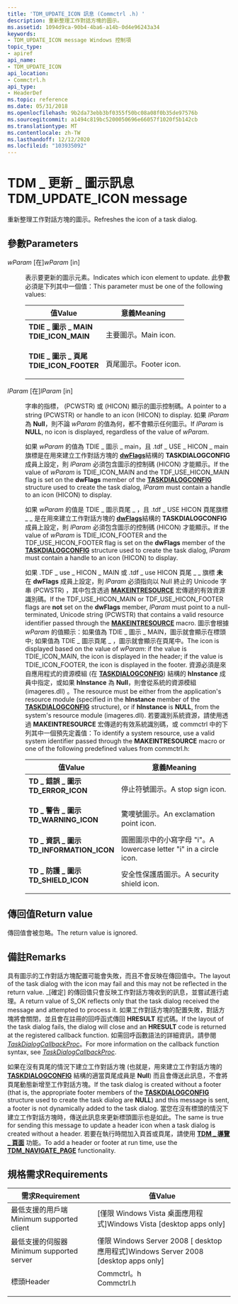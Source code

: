 ```yaml
---
title: 'TDM_UPDATE_ICON 訊息 (Commctrl .h) '
description: 重新整理工作對話方塊的圖示。
ms.assetid: 1094d9ca-90b4-4ba6-a14b-0d4e96243a34
keywords:
- TDM_UPDATE_ICON message Windows 控制項
topic_type:
- apiref
api_name:
- TDM_UPDATE_ICON
api_location:
- Commctrl.h
api_type:
- HeaderDef
ms.topic: reference
ms.date: 05/31/2018
ms.openlocfilehash: 9b2da73ebb3bf0355f50bc08a08f0b35de97576b
ms.sourcegitcommit: a1494c819bc5200050696e66057f1020f5b142cb
ms.translationtype: MT
ms.contentlocale: zh-TW
ms.lasthandoff: 12/12/2020
ms.locfileid: "103935092"
---
```

# <a name="tdm_update_icon-message"></a><span data-ttu-id="1eda1-104">TDM \_ 更新 \_ 圖示訊息</span><span class="sxs-lookup"><span data-stu-id="1eda1-104">TDM\_UPDATE\_ICON message</span></span>

<span data-ttu-id="1eda1-105">重新整理工作對話方塊的圖示。</span><span class="sxs-lookup"><span data-stu-id="1eda1-105">Refreshes the icon of a task dialog.</span></span>

## <a name="parameters"></a><span data-ttu-id="1eda1-106">參數</span><span class="sxs-lookup"><span data-stu-id="1eda1-106">Parameters</span></span>

<dl> <dt>

<span data-ttu-id="1eda1-107">*wParam* \[在\]</span><span class="sxs-lookup"><span data-stu-id="1eda1-107">*wParam* \[in\]</span></span>
</dt> <dd>

<span data-ttu-id="1eda1-108">表示要更新的圖示元素。</span><span class="sxs-lookup"><span data-stu-id="1eda1-108">Indicates which icon element to update.</span></span> <span data-ttu-id="1eda1-109">此參數必須是下列其中一個值：</span><span class="sxs-lookup"><span data-stu-id="1eda1-109">This parameter must be one of the following values:</span></span>



| <span data-ttu-id="1eda1-110">值</span><span class="sxs-lookup"><span data-stu-id="1eda1-110">Value</span></span>                                                                                                                                                                   | <span data-ttu-id="1eda1-111">意義</span><span class="sxs-lookup"><span data-stu-id="1eda1-111">Meaning</span></span>                 |
|-------------------------------------------------------------------------------------------------------------------------------------------------------------------------|-------------------------|
| <span id="TDIE_ICON_MAIN"></span><span id="tdie_icon_main"></span><dl> <span data-ttu-id="1eda1-112"><dt>**TDIE \_ 圖示 \_ MAIN**</dt></span><span class="sxs-lookup"><span data-stu-id="1eda1-112"><dt>**TDIE\_ICON\_MAIN**</dt></span></span> </dl>       | <span data-ttu-id="1eda1-113">主要圖示。</span><span class="sxs-lookup"><span data-stu-id="1eda1-113">Main icon.</span></span><br/>   |
| <span id="TDIE_ICON_FOOTER"></span><span id="tdie_icon_footer"></span><dl> <span data-ttu-id="1eda1-114"><dt>**TDIE \_ 圖示 \_ 頁尾**</dt></span><span class="sxs-lookup"><span data-stu-id="1eda1-114"><dt>**TDIE\_ICON\_FOOTER**</dt></span></span> </dl> | <span data-ttu-id="1eda1-115">頁尾圖示。</span><span class="sxs-lookup"><span data-stu-id="1eda1-115">Footer icon.</span></span><br/> |



 

</dd> <dt>

<span data-ttu-id="1eda1-116">*lParam* \[在\]</span><span class="sxs-lookup"><span data-stu-id="1eda1-116">*lParam* \[in\]</span></span>
</dt> <dd>

<span data-ttu-id="1eda1-117">字串的指標， (PCWSTR) 或 (HICON) 顯示的圖示控制碼。</span><span class="sxs-lookup"><span data-stu-id="1eda1-117">A pointer to a string (PCWSTR) or handle to an icon (HICON) to display.</span></span> <span data-ttu-id="1eda1-118">如果 *lParam* 為 **Null**，則不論 *wParam* 的值為何，都不會顯示任何圖示。</span><span class="sxs-lookup"><span data-stu-id="1eda1-118">If *lParam* is **NULL**, no icon is displayed, regardless of the value of *wParam*.</span></span>

<span data-ttu-id="1eda1-119">如果 *wParam* 的值為 TDIE \_ 圖示 \_ main，且 .tdf \_ USE \_ HICON \_ main 旗標是在用來建立工作對話方塊的 [**dwFlags**](/windows/desktop/api/Commctrl/ns-commctrl-taskdialogconfig)結構的 **TASKDIALOGCONFIG** 成員上設定，則 *lParam* 必須包含圖示的控制碼 (HICON) 才能顯示。</span><span class="sxs-lookup"><span data-stu-id="1eda1-119">If the value of *wParam* is TDIE\_ICON\_MAIN and the TDF\_USE\_HICON\_MAIN flag is set on the **dwFlags** member of the [**TASKDIALOGCONFIG**](/windows/desktop/api/Commctrl/ns-commctrl-taskdialogconfig) structure used to create the task dialog, *lParam* must contain a handle to an icon (HICON) to display.</span></span>

<span data-ttu-id="1eda1-120">如果 *wParam* 的值是 TDIE \_ 圖示頁尾 \_ ，且 .tdf \_ USE HICON 頁尾旗標 \_ \_ 是在用來建立工作對話方塊的 [**dwFlags**](/windows/desktop/api/Commctrl/ns-commctrl-taskdialogconfig)結構的 **TASKDIALOGCONFIG** 成員上設定，則 *lParam* 必須包含圖示的控制碼 (HICON) 才能顯示。</span><span class="sxs-lookup"><span data-stu-id="1eda1-120">If the value of *wParam* is TDIE\_ICON\_FOOTER and the TDF\_USE\_HICON\_FOOTER flag is set on the **dwFlags** member of the [**TASKDIALOGCONFIG**](/windows/desktop/api/Commctrl/ns-commctrl-taskdialogconfig) structure used to create the task dialog, *lParam* must contain a handle to an icon (HICON) to display.</span></span>

<span data-ttu-id="1eda1-121">如果 .TDF \_ use \_ HICON \_ MAIN 或 .tdf \_ use HICON 頁尾 \_ \_ 旗標 **未** 在 **dwFlags** 成員上設定，則 *lParam* 必須指向以 Null 終止的 Unicode 字串 (PCWSTR) ，其中包含透過 [**MAKEINTRESOURCE**](/windows/desktop/api/winuser/nf-winuser-makeintresourcea) 宏傳遞的有效資源識別碼。</span><span class="sxs-lookup"><span data-stu-id="1eda1-121">If the TDF\_USE\_HICON\_MAIN or TDF\_USE\_HICON\_FOOTER flags are **not** set on the **dwFlags** member, *lParam* must point to a null-terminated, Unicode string (PCWSTR) that contains a valid resource identifier passed through the [**MAKEINTRESOURCE**](/windows/desktop/api/winuser/nf-winuser-makeintresourcea) macro.</span></span> <span data-ttu-id="1eda1-122">圖示會根據 *wParam* 的值顯示：如果值為 TDIE \_ 圖示 \_ MAIN，圖示就會顯示在標頭中; 如果值為 TDIE \_ 圖示頁尾 \_ ，圖示就會顯示在頁尾中。</span><span class="sxs-lookup"><span data-stu-id="1eda1-122">The icon is displayed based on the value of *wParam*: if the value is TDIE\_ICON\_MAIN, the icon is displayed in the header; if the value is TDIE\_ICON\_FOOTER, the icon is displayed in the footer.</span></span> <span data-ttu-id="1eda1-123">資源必須是來自應用程式的資源模組 (在 [**TASKDIALOGCONFIG**](/windows/desktop/api/Commctrl/ns-commctrl-taskdialogconfig)) 結構的 **hInstance** 成員中指定，或如果 **hInstance** 為 **Null**，則會從系統的資源模組 (imageres.dll) 。</span><span class="sxs-lookup"><span data-stu-id="1eda1-123">The resource must be either from the application's resource module (specified in the **hInstance** member of the [**TASKDIALOGCONFIG**](/windows/desktop/api/Commctrl/ns-commctrl-taskdialogconfig) structure), or if **hInstance** is **NULL**, from the system's resource module (imageres.dll).</span></span> <span data-ttu-id="1eda1-124">若要識別系統資源，請使用透過 **MAKEINTRESOURCE** 宏傳遞的有效系統識別碼，或 commctrl 中的下列其中一個預先定義值：</span><span class="sxs-lookup"><span data-stu-id="1eda1-124">To identify a system resource, use a valid system identifier passed through the **MAKEINTRESOURCE** macro or one of the following predefined values from commctrl.h:</span></span>



| <span data-ttu-id="1eda1-125">值</span><span class="sxs-lookup"><span data-stu-id="1eda1-125">Value</span></span>                                                                                                                                                                            | <span data-ttu-id="1eda1-126">意義</span><span class="sxs-lookup"><span data-stu-id="1eda1-126">Meaning</span></span>                                             |
|----------------------------------------------------------------------------------------------------------------------------------------------------------------------------------|-----------------------------------------------------|
| <span id="TD_ERROR_ICON"></span><span id="td_error_icon"></span><dl> <span data-ttu-id="1eda1-127"><dt>**TD \_ 錯誤 \_ 圖示**</dt></span><span class="sxs-lookup"><span data-stu-id="1eda1-127"><dt>**TD\_ERROR\_ICON**</dt></span></span> </dl>                   | <span data-ttu-id="1eda1-128">停止符號圖示。</span><span class="sxs-lookup"><span data-stu-id="1eda1-128">A stop sign icon.</span></span><br/>                        |
| <span id="TD_WARNING_ICON"></span><span id="td_warning_icon"></span><dl> <span data-ttu-id="1eda1-129"><dt>**TD \_ 警告 \_ 圖示**</dt></span><span class="sxs-lookup"><span data-stu-id="1eda1-129"><dt>**TD\_WARNING\_ICON**</dt></span></span> </dl>             | <span data-ttu-id="1eda1-130">驚嘆號圖示。</span><span class="sxs-lookup"><span data-stu-id="1eda1-130">An exclamation point icon.</span></span><br/>               |
| <span id="TD_INFORMATION_ICON"></span><span id="td_information_icon"></span><dl> <span data-ttu-id="1eda1-131"><dt>**TD \_ 資訊 \_ 圖示**</dt></span><span class="sxs-lookup"><span data-stu-id="1eda1-131"><dt>**TD\_INFORMATION\_ICON**</dt></span></span> </dl> | <span data-ttu-id="1eda1-132">圓圈圖示中的小寫字母 "i"。</span><span class="sxs-lookup"><span data-stu-id="1eda1-132">A lowercase letter "i" in a circle icon.</span></span><br/> |
| <span id="TD_SHIELD_ICON"></span><span id="td_shield_icon"></span><dl> <span data-ttu-id="1eda1-133"><dt>**TD \_ 防護 \_ 圖示**</dt></span><span class="sxs-lookup"><span data-stu-id="1eda1-133"><dt>**TD\_SHIELD\_ICON**</dt></span></span> </dl>                | <span data-ttu-id="1eda1-134">安全性保護盾圖示。</span><span class="sxs-lookup"><span data-stu-id="1eda1-134">A security shield icon.</span></span><br/>                  |



 

</dd> </dl>

## <a name="return-value"></a><span data-ttu-id="1eda1-135">傳回值</span><span class="sxs-lookup"><span data-stu-id="1eda1-135">Return value</span></span>

<span data-ttu-id="1eda1-136">傳回值會被忽略。</span><span class="sxs-lookup"><span data-stu-id="1eda1-136">The return value is ignored.</span></span>

## <a name="remarks"></a><span data-ttu-id="1eda1-137">備註</span><span class="sxs-lookup"><span data-stu-id="1eda1-137">Remarks</span></span>

<span data-ttu-id="1eda1-138">具有圖示的工作對話方塊配置可能會失敗，而且不會反映在傳回值中。</span><span class="sxs-lookup"><span data-stu-id="1eda1-138">The layout of the task dialog with the icon may fail and this may not be reflected in the return value.</span></span> <span data-ttu-id="1eda1-139">\_[確定] 的傳回值只會反映工作對話方塊收到的訊息，並嘗試進行處理。</span><span class="sxs-lookup"><span data-stu-id="1eda1-139">A return value of S\_OK reflects only that the task dialog received the message and attempted to process it.</span></span> <span data-ttu-id="1eda1-140">如果工作對話方塊的配置失敗，對話方塊將會關閉，並且會在註冊的回呼函式傳回 **HRESULT** 程式碼。</span><span class="sxs-lookup"><span data-stu-id="1eda1-140">If the layout of the task dialog fails, the dialog will close and an **HRESULT** code is returned at the registered callback function.</span></span> <span data-ttu-id="1eda1-141">如需回呼函數語法的詳細資訊，請參閱 [*TaskDialogCallbackProc*](/windows/win32/api/commctrl/nc-commctrl-pftaskdialogcallback)。</span><span class="sxs-lookup"><span data-stu-id="1eda1-141">For more information on the callback function syntax, see [*TaskDialogCallbackProc*](/windows/win32/api/commctrl/nc-commctrl-pftaskdialogcallback).</span></span>

<span data-ttu-id="1eda1-142">如果在沒有頁尾的情況下建立工作對話方塊 (也就是，用來建立工作對話方塊的 [**TASKDIALOGCONFIG**](/windows/desktop/api/Commctrl/ns-commctrl-taskdialogconfig) 結構的適當頁尾成員是 **Null**) 而且會傳送此訊息，不會將頁尾動態新增至工作對話方塊。</span><span class="sxs-lookup"><span data-stu-id="1eda1-142">If the task dialog is created without a footer (that is, the appropriate footer members of the [**TASKDIALOGCONFIG**](/windows/desktop/api/Commctrl/ns-commctrl-taskdialogconfig) structure used to create the task dialog are **NULL**) and this message is sent, a footer is not dynamically added to the task dialog.</span></span> <span data-ttu-id="1eda1-143">當您在沒有標頭的情況下建立工作對話方塊時，傳送此訊息來更新標頭圖示也是如此。</span><span class="sxs-lookup"><span data-stu-id="1eda1-143">The same is true for sending this message to update a header icon when a task dialog is created without a header.</span></span> <span data-ttu-id="1eda1-144">若要在執行時間加入頁首或頁尾，請使用 [**TDM \_ 導覽 \_ 頁面**](tdm-navigate-page.md) 功能。</span><span class="sxs-lookup"><span data-stu-id="1eda1-144">To add a header or footer at run time, use the [**TDM\_NAVIGATE\_PAGE**](tdm-navigate-page.md) functionality.</span></span>

## <a name="requirements"></a><span data-ttu-id="1eda1-145">規格需求</span><span class="sxs-lookup"><span data-stu-id="1eda1-145">Requirements</span></span>



| <span data-ttu-id="1eda1-146">需求</span><span class="sxs-lookup"><span data-stu-id="1eda1-146">Requirement</span></span> | <span data-ttu-id="1eda1-147">值</span><span class="sxs-lookup"><span data-stu-id="1eda1-147">Value</span></span> |
|-------------------------------------|---------------------------------------------------------------------------------------|
| <span data-ttu-id="1eda1-148">最低支援的用戶端</span><span class="sxs-lookup"><span data-stu-id="1eda1-148">Minimum supported client</span></span><br/> | <span data-ttu-id="1eda1-149">\[僅限 Windows Vista 桌面應用程式\]</span><span class="sxs-lookup"><span data-stu-id="1eda1-149">Windows Vista \[desktop apps only\]</span></span><br/>                                        |
| <span data-ttu-id="1eda1-150">最低支援的伺服器</span><span class="sxs-lookup"><span data-stu-id="1eda1-150">Minimum supported server</span></span><br/> | <span data-ttu-id="1eda1-151">僅限 Windows Server 2008 \[ desktop 應用程式\]</span><span class="sxs-lookup"><span data-stu-id="1eda1-151">Windows Server 2008 \[desktop apps only\]</span></span><br/>                                  |
| <span data-ttu-id="1eda1-152">標頭</span><span class="sxs-lookup"><span data-stu-id="1eda1-152">Header</span></span><br/>                   | <dl> <span data-ttu-id="1eda1-153"><dt>Commctrl。h</dt></span><span class="sxs-lookup"><span data-stu-id="1eda1-153"><dt>Commctrl.h</dt></span></span> </dl> |



 

